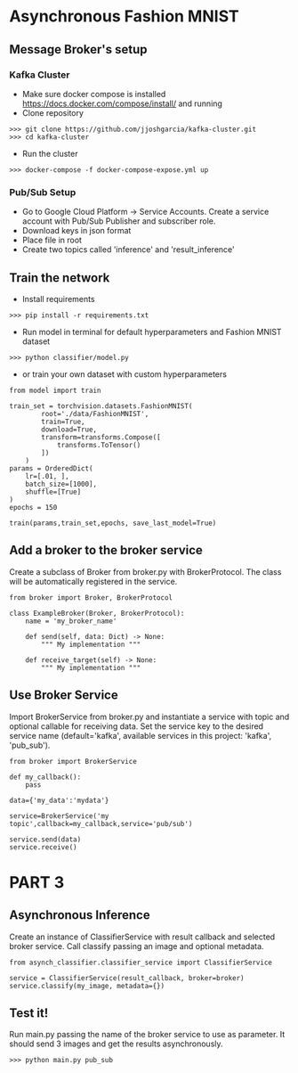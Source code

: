 # Asynchronous Fashion MNIST

## Message Broker's setup
### Kafka Cluster

- Make sure docker compose is installed https://docs.docker.com/compose/install/ and running
- Clone repository
```
>>> git clone https://github.com/jjoshgarcia/kafka-cluster.git
>>> cd kafka-cluster
```
- Run the cluster
```
>>> docker-compose -f docker-compose-expose.yml up
```

### Pub/Sub Setup

- Go to Google Cloud Platform -> Service Accounts. Create a service account with Pub/Sub Publisher and subscriber role.
- Download keys in json format
- Place file in root
- Create two topics called 'inference' and 'result_inference'

## Train the network

- Install requirements
```
>>> pip install -r requirements.txt
```
- Run model in terminal for default hyperparameters and Fashion MNIST dataset
```
>>> python classifier/model.py
```
- or train your own dataset with custom hyperparameters
```
from model import train

train_set = torchvision.datasets.FashionMNIST(
        root='./data/FashionMNIST',
        train=True,
        download=True,
        transform=transforms.Compose([
            transforms.ToTensor()
        ])
    )
params = OrderedDict(
    lr=[.01, ],
    batch_size=[1000],
    shuffle=[True]
)
epochs = 150

train(params,train_set,epochs, save_last_model=True)
```

## Add a broker to the broker service
Create a subclass of Broker from broker.py with BrokerProtocol. The class will be automatically registered in the service.
```
from broker import Broker, BrokerProtocol

class ExampleBroker(Broker, BrokerProtocol):
    name = 'my_broker_name'

    def send(self, data: Dict) -> None:
        """ My implementation """

    def receive_target(self) -> None:
        """ My implementation """
```
## Use Broker Service 

Import BrokerService from broker.py and instantiate a service with topic and optional callable for receiving data. 
Set the service key to the desired service name (default='kafka', available services in this project: 'kafka', 'pub_sub').
```
from broker import BrokerService

def my_callback():
    pass
    
data={'my_data':'mydata'}
    
service=BrokerService('my topic',callback=my_callback,service='pub/sub')

service.send(data)
service.receive()
```

# PART 3

## Asynchronous Inference

Create an instance of ClassifierService with result callback and selected broker service. Call classify passing an image and optional metadata.
```
from asynch_classifier.classifier_service import ClassifierService

service = ClassifierService(result_callback, broker=broker)
service.classify(my_image, metadata={})
```

## Test it!

Run main.py passing the name of the broker service to use as parameter. It should send 3 images and get the results asynchronously.  
```
>>> python main.py pub_sub
```
